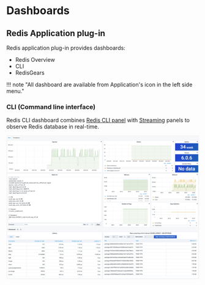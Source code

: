 # Dashboards

## Redis Application plug-in

Redis application plug-in provides dashboards:

- Redis Overview
- CLI
- RedisGears

!!! note "All dashboard are available from Application's icon in the left side menu."

### CLI (Command line interface)

Redis CLI dashboard combines [Redis CLI panel](redis-app/redis-cli-panel.md) with [Streaming](streaming.md) panels to observe Redis database in real-time.

![Redis-CLI-Dashboards](https://raw.githubusercontent.com/RedisGrafana/grafana-redis-app/master/src/img/redis-cli-dashboard.png)
